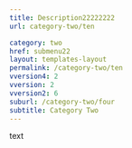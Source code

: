 ```yaml
---
title: Description22222222
url: category-two/ten

category: two
href: submenu22
layout: templates-layout
permalink: /category-two/ten
vversion4: 2
vversion: 2
vversion2: 6
suburl: /category-two/four
subtitle: Category Two
---
```


text
